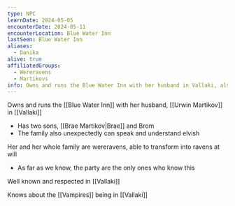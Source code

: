 ```yaml
---
type: NPC
learnDate: 2024-05-05
encounterDate: 2024-05-11
encounterLocation: Blue Water Inn
lastSeen: Blue Water Inn
aliases: 
  - Danika
alive: true
affiliatedGroups: 
  - Wereravens
  - Martikovs
info: Owns and runs the Blue Water Inn with her husband in Vallaki, also a Wereraven
---
```

Owns and runs the [[Blue Water Inn]] with her husband, [[Urwin Martikov]] in [[Vallaki]] 
- Has two sons, [[Brae Martikov|Brae]] and Brom
- The family also unexpectedly can speak and understand elvish

Her and her whole family are wereravens, able to transform into ravens at will 
- As far as we know, the party are the only ones who know this

Well known and respected in [[Vallaki]] 

Knows about the [[Vampires]] being in [[Vallaki]] 